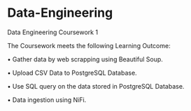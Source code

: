 # Data-Engineering

Data Engineering Coursework 1

The Coursework meets the following Learning Outcome:

• Gather data by web scrapping using Beautiful Soup.

• Upload CSV Data to PostgreSQL Database.

• Use SQL query on the data stored in PostgreSQL Database.

• Data ingestion using NiFi.


